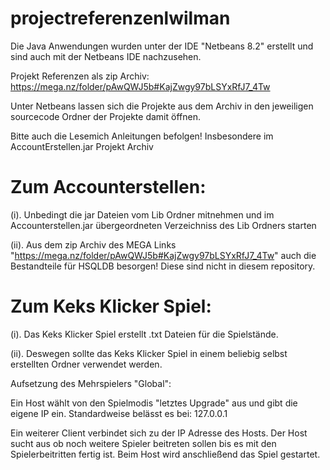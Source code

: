 # projectreferenzenlwilman

 Die Java Anwendungen wurden unter der IDE "Netbeans 8.2" erstellt und sind auch mit der Netbeans IDE nachzusehen.
 
 Projekt Referenzen als zip Archiv: https://mega.nz/folder/pAwQWJ5b#KajZwgy97bLSYxRfJ7_4Tw
 
 Unter Netbeans lassen sich die Projekte aus dem Archiv in den jeweiligen sourcecode Ordner der Projekte damit öffnen. 
 
 Bitte auch die Lesemich Anleitungen befolgen! Insbesondere im AccountErstellen.jar Projekt Archiv

# Zum Accounterstellen: 

(i). Unbedingt die jar Dateien vom Lib Ordner mitnehmen und im Accounterstellen.jar übergeordneten Verzeichniss des Lib Ordners starten
 
(ii). Aus dem zip Archiv des MEGA Links "https://mega.nz/folder/pAwQWJ5b#KajZwgy97bLSYxRfJ7_4Tw" auch die Bestandteile für HSQLDB besorgen! Diese sind nicht in diesem repository. 

# Zum Keks Klicker Spiel:

(i). Das Keks Klicker Spiel erstellt .txt Dateien für die Spielstände. 

(ii). Deswegen sollte das Keks Klicker Spiel in einem beliebig selbst erstellten Ordner verwendet werden.

Aufsetzung des Mehrspielers "Global":

Ein Host wählt von den Spielmodis "letztes Upgrade" aus und gibt die eigene IP ein. Standardweise belässt es bei: 127.0.0.1 

Ein weiterer Client verbindet sich zu der IP Adresse des Hosts. 
Der Host sucht aus ob noch weitere Spieler beitreten sollen bis es mit den Spielerbeitritten fertig ist.
Beim Host wird anschließend das Spiel gestartet.

